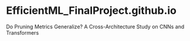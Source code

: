 # EfficientML_FinalProject.github.io
Do Pruning Metrics Generalize? A Cross-Architecture Study on CNNs and Transformers
